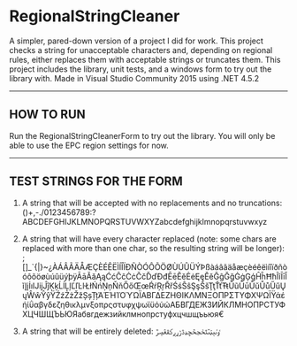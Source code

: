 # RegionalStringCleaner
A simpler, pared-down version of a project I did for work.  This project checks a string for unacceptable characters and, depending on regional rules, either replaces them with acceptable strings or truncates them.  This project includes the library, unit tests, and a windows form to try out the library with.  Made in Visual Studio Community 2015 using .NET 4.5.2

----------
HOW TO RUN
----------

Run the RegionalStringCleanerForm to try out the library.  You will only be able to use the EPC region settings for now.

-------------------------
TEST STRINGS FOR THE FORM
-------------------------

1) A string that will be accepted with no replacements and no truncations:
()+,-./0123456789:?ABCDEFGHIJKLMNOPQRSTUVWXYZabcdefghijklmnopqrstuvwxyz 

2) A string that will have every character replaced (note: some chars are replaced with more than one char, so the resulting string will be longer):
;[\]_`{|}~¿ÀÁÂÃÄÅÆÇÈÉÊËÌÍÎÏÐÑÒÓÔÕÖØÙÚÛÜÝÞßàáâãäåæçèéêëìíîïðñòóôõöøùúûüýþÿĀāĂăĄąĆćĈĉĊċČčĎďĐđĒēĔĕĖėĘęĚěĜĝĞğĠġĢģĤĥĦħĨĩĪīĬĭĮįİıĲĳĴĵĶķĹĺĻļĽľĿŀŁłŃńŅņŇňŐőŒœŔŕŖŗŘřŚśŜŝŞşŠšŢţŤťŦŧŨũŪūŬŭŮůŰűŲųŴŵŶŷŸŹźŻżŽžȘșȚțΆΈΉΊΌΎΏΪΑΒΓΔΕΖΗΘΙΚΛΜΝΞΟΠΡΣΤΥΦΧΨΩΪΫάέήίΰαβγδεζηθικλμνξοπρςστυφχψωϊϋόύώАБВГДЕЖЗИЙКЛМНОПРСТУФХЦЧШЩЪЬЮЯабвгдежзийклмнопрстуфхцчшщъьюя€

3) A string that will be entirely deleted:
ٶٸٻټٽٿځڃڅڇډڎڑړږکڤڠڝڙ


